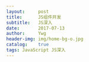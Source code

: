```yaml
---
layout:     post
title:      JS组件开发
subtitle:   JS深入
date:       2017-07-13
author:     Ywg
header-img: img/home-bg-o.jpg
catalog:    true
tags: JavaScript JS深入
---
```

